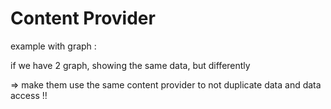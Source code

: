 # Content Provider





example with graph :

if we have 2 graph, showing the same data, but differently

   => make them use the same content provider to not duplicate data and data access !!

